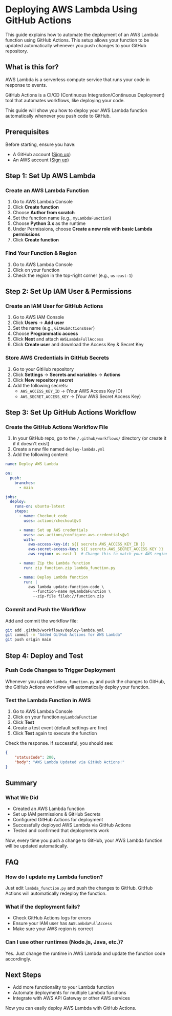 # Deploying AWS Lambda Using GitHub Actions

This guide explains how to automate the deployment of an AWS Lambda function using GitHub Actions. This setup allows your function to be updated automatically whenever you push changes to your GitHub repository.

## What is this for?

AWS Lambda is a serverless compute service that runs your code in response to events.

GitHub Actions is a CI/CD (Continuous Integration/Continuous Deployment) tool that automates workflows, like deploying your code.

This guide will show you how to deploy your AWS Lambda function automatically whenever you push code to GitHub.

## Prerequisites

Before starting, ensure you have:

* A GitHub account ([Sign up](https://github.com))
* An AWS account ([Sign up](https://aws.amazon.com))

## Step 1: Set Up AWS Lambda

### Create an AWS Lambda Function

1. Go to AWS Lambda Console
2. Click **Create function**
3. Choose **Author from scratch**
4. Set the function name (e.g., `myLambdaFunction`)
5. Choose **Python 3.x** as the runtime
6. Under Permissions, choose **Create a new role with basic Lambda permissions**
7. Click **Create function**

### Find Your Function & Region

1. Go to AWS Lambda Console
2. Click on your function
3. Check the region in the top-right corner (e.g., `us-east-1`)

## Step 2: Set Up IAM User & Permissions

### Create an IAM User for GitHub Actions

1. Go to AWS IAM Console
2. Click **Users** → **Add user**
3. Set the name (e.g., `GitHubActionsUser`)
4. Choose **Programmatic access**
5. Click **Next** and attach `AWSLambdaFullAccess`
6. Click **Create user** and download the Access Key & Secret Key

### Store AWS Credentials in GitHub Secrets

1. Go to your GitHub repository
2. Click **Settings** → **Secrets and variables** → **Actions**
3. Click **New repository secret**
4. Add the following secrets:
   * `AWS_ACCESS_KEY_ID` → (Your AWS Access Key ID)
   * `AWS_SECRET_ACCESS_KEY` → (Your AWS Secret Access Key)

## Step 3: Set Up GitHub Actions Workflow

### Create the GitHub Actions Workflow File

1. In your GitHub repo, go to the `/.github/workflows/` directory (or create it if it doesn't exist)
2. Create a new file named `deploy-lambda.yml`
3. Add the following content:

```yaml
name: Deploy AWS Lambda

on:
  push:
    branches:
      - main

jobs:
  deploy:
    runs-on: ubuntu-latest
    steps:
      - name: Checkout code
        uses: actions/checkout@v3

      - name: Set up AWS credentials
        uses: aws-actions/configure-aws-credentials@v1
        with:
          aws-access-key-id: ${{ secrets.AWS_ACCESS_KEY_ID }}
          aws-secret-access-key: ${{ secrets.AWS_SECRET_ACCESS_KEY }}
          aws-region: us-east-1  # Change this to match your AWS region

      - name: Zip the Lambda function
        run: zip function.zip lambda_function.py

      - name: Deploy Lambda function
        run: |
          aws lambda update-function-code \
            --function-name myLambdaFunction \
            --zip-file fileb://function.zip
```

### Commit and Push the Workflow

Add and commit the workflow file:

```bash
git add .github/workflows/deploy-lambda.yml
git commit -m "Added GitHub Actions for AWS Lambda"
git push origin main
```

## Step 4: Deploy and Test

### Push Code Changes to Trigger Deployment

Whenever you update `lambda_function.py` and push the changes to GitHub, the GitHub Actions workflow will automatically deploy your function.

### Test the Lambda Function in AWS

1. Go to AWS Lambda Console
2. Click on your function `myLambdaFunction`
3. Click **Test**
4. Create a test event (default settings are fine)
5. Click **Test** again to execute the function

Check the response. If successful, you should see:

```json
{
    "statusCode": 200,
    "body": "AWS Lambda Updated via GitHub Actions!"
}
```

## Summary

### What We Did

* Created an AWS Lambda function
* Set up IAM permissions & GitHub Secrets
* Configured GitHub Actions for deployment
* Successfully deployed AWS Lambda via GitHub Actions
* Tested and confirmed that deployments work

Now, every time you push a change to GitHub, your AWS Lambda function will be updated automatically.

## FAQ

### How do I update my Lambda function?

Just edit `lambda_function.py` and push the changes to GitHub. GitHub Actions will automatically redeploy the function.

### What if the deployment fails?

* Check GitHub Actions logs for errors
* Ensure your IAM user has `AWSLambdaFullAccess`
* Make sure your AWS region is correct

### Can I use other runtimes (Node.js, Java, etc.)?

Yes. Just change the runtime in AWS Lambda and update the function code accordingly.

## Next Steps

* Add more functionality to your Lambda function
* Automate deployments for multiple Lambda functions
* Integrate with AWS API Gateway or other AWS services

Now you can easily deploy AWS Lambda with GitHub Actions.

